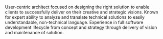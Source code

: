User-centric architect focused on designing the right solution to enable clients to successfully deliver on their creative and strategic visions. Known for expert ability to analyze and translate technical solutions to easily understandable, non-technical language. Experience in full software development lifecycle from concept and strategy through delivery of vision and maintenance of solution.